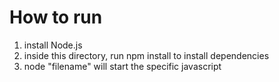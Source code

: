 
# How to run

1. install Node.js
2. inside this directory, run npm install to install dependencies
3. node "filename" will start the specific javascript
